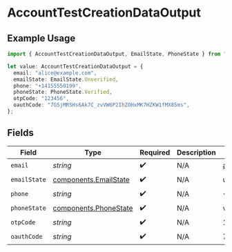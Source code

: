 # AccountTestCreationDataOutput

## Example Usage

```typescript
import { AccountTestCreationDataOutput, EmailState, PhoneState } from "@boltpay/bolt-typescript-sdk/models/components";

let value: AccountTestCreationDataOutput = {
  email: "alice@example.com",
  emailState: EmailState.Unverified,
  phone: "+14155550199",
  phoneState: PhoneState.Verified,
  otpCode: "123456",
  oauthCode: "7GSjMRSHs6Ak7C_zvVW6P2IhZOHxMK7HZKW1fMX85ms",
};
```

## Fields

| Field                                                          | Type                                                           | Required                                                       | Description                                                    | Example                                                        |
| -------------------------------------------------------------- | -------------------------------------------------------------- | -------------------------------------------------------------- | -------------------------------------------------------------- | -------------------------------------------------------------- |
| `email`                                                        | *string*                                                       | :heavy_check_mark:                                             | N/A                                                            | alice@example.com                                              |
| `emailState`                                                   | [components.EmailState](../../models/components/emailstate.md) | :heavy_check_mark:                                             | N/A                                                            | unverified                                                     |
| `phone`                                                        | *string*                                                       | :heavy_check_mark:                                             | N/A                                                            | +14155550199                                                   |
| `phoneState`                                                   | [components.PhoneState](../../models/components/phonestate.md) | :heavy_check_mark:                                             | N/A                                                            | verified                                                       |
| `otpCode`                                                      | *string*                                                       | :heavy_check_mark:                                             | N/A                                                            | 123456                                                         |
| `oauthCode`                                                    | *string*                                                       | :heavy_check_mark:                                             | N/A                                                            | 7GSjMRSHs6Ak7C_zvVW6P2IhZOHxMK7HZKW1fMX85ms                    |